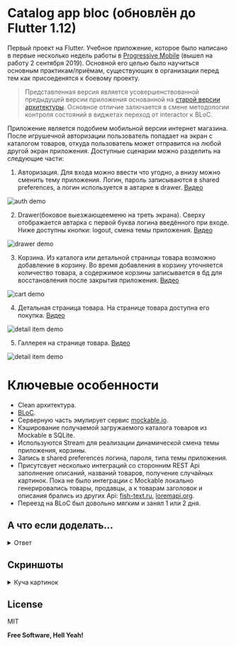 # Catalog app bloc (обновлён до Flutter 1.12)

Первый проект на Flutter. Учебное приложение, которое было написано в первые несколько недель работы в [Progressive Mobile][ProgressiveMobile] (вышел на работу 2 сентября 2019). Основной его целью было научиться основным практикам/приёмам, существующих в организации перед тем как присоеденятся к боевому проекту.

>Представленная версия является усовершенствованной предыдущей версии приложения основанной на [старой версии архитектуры][GitHubCatalogApp]. Основное отличие залючается в смене методологии контроля состояний в виджетах переход от interactor к BLoC.

Приложение является подобием мобильной версии интернет магазина. После игрушечной авторизации пользователь попадает на экран с каталогом товаров, откуда пользователь может отправится на любой другой экран приложения. Доступные сценарии можно разделить на следующие части:
1) Авторизация. Для входа  можно ввести что угодно, а внизу можно сменить тему приложения. Логин, пароль записываются в shared preferences, а логин используется в автарке в drawer. [Видео][AuthDemoVideo]

![auth demo][AuthDemo]

2) Drawer(боковое выезжающееменю на треть экрана). Сверху отображается автарка с первой буква логина введённого при входе. Ниже доступны кнопки: logout, смена темы приложения. [Видео][DrawerDemoVideo]

![drawer demo][DrawerDemo]

3) Корзина. Из каталога или детальной страницы товара возможно добавление в корзину. Во время добавления в корзину уточняется количество товара, а содержимое корзины записывается в бд для восстановления после закрытия приложения. [Видео][CartDemoVideo]

![cart demo][CartDemo]

4) Детальная страница товара. На странице товара доступна его покупка. [Видео][DetailItemDemoVideo]

![detail item demo][DetailItemDemo]

5) Галлерея на странице товара. [Видео][GalleryDemo]

![detail item demo][DetailItemDemo]

# Ключевые особенности
  - Clean архитектура.
  - [BLoC][BlocReference].
  - Серверную часть эмулирует сервис [mockable.io][MockableIO].
  - Кэширование получаемой загружаемого каталога товаров из Mockable в SQLite.
  - Используются Stream для реализации динамической смена темы приложения, корзины.
  - Запись в shared preferences логина, пароля, типа темы приложения.
  - Присутсвует несколько интеграций со сторонним REST Api заполнение описаний, названий товаров, получение случайных картинок. Пока не было интеграции с Mockable локально генерировались товары, продавцы, а к товарам заголовок и описания брались из других Api: [fish-text.ru][FishTextApi], [loremapi.org][LoremApi].
  - Переезд на BLoC был довольно мягким и занял 1 или 2 дня.

## А что если доделать...

<details>
  <summary>Ответ</summary>
  С конца декабря 2019 я нахожусь на перепутье. Либо я устраиваюсь на работу как Flutter-разработчик, либо возвращаюсь в веб.
</details>

## Скриншоты

<details>
  <summary>Куча картинок</summary>


![black start screen][BlackStartScreen]

![white start screen][WhiteStartScreen]

![black invalid start screen][BlackInvalidStartScreen]

![white invalid start screen][WhiteInvalidStartScreen]

![black catalog screen][BlackCatalogScreen]

![white catalog screen][WhiteCatalogScreen]

![black drawer][BlackDrawer]![white drawer][WhiteDrawer]

![black choose count dialog][BlackChooseCountDialog]

![white choose count dialog][WhiteChooseCountDialog]

![black cart screen][BlackCartScreen]

![white cart screen][WhiteCartScreenNotEmpty]

![black cart screen empty][BlackCartScreenEmpty]

![white cart screen empty][WhiteCartScreen]

![black item screen][BlackItemScreen]

![white item screen][WhiteItemScreen]

![app in background][AppInBackground]
</details>


License
----

MIT

**Free Software, Hell Yeah!**

   [ProgressiveMobile]:<http://pmobi.ru/>
   [GitHubCatalogApp]:<https://github.com/iebrosalin/catalog_app/>
   [MockableIO]:<https://www.mockable.io/>
   [BlocReference]:<https://pub.dev/packages/flutter_bloc>
   [LoremApi]:<https://loremipsum.wiegertschouten.nl>
   [FishTextApi]:<https://fish-text.ru>

   [AuthDemo]:<https://github.com/iebrosalin/catalog_app_bloc/blob/master/descriptions/gif/demo_login.gif>
   [DrawerDemo]:<https://github.com/iebrosalin/catalog_app_bloc/blob/master/descriptions/gif/demo_logout.gif>
   [CartDemo]:<https://github.com/iebrosalin/catalog_app_bloc/blob/master/descriptions/gif/demo_cart%20.gif>
   [DetailItemDemo]:<https://github.com/iebrosalin/catalog_app_bloc/blob/master/descriptions/gif/demo_item_page.gif>
   [GalleryDemo]:<https://github.com/iebrosalin/catalog_app_bloc/blob/master/descriptions/gif/gallery_demo.gif>

   [AuthDemoVideo]:<https://github.com/iebrosalin/catalog_app_bloc/blob/master/descriptions/mp4/demo_login.mp4>
   [DrawerDemoVideo]:<https://github.com/iebrosalin/catalog_app_bloc/blob/master/descriptions/mp4/demo_logout.mp4>
   [CartDemoVideo]:<https://github.com/iebrosalin/catalog_app_bloc/blob/master/descriptions/mp4/demo_cart.mp4>
   [DetailItemDemoVideo]:<https://github.com/iebrosalin/catalog_app_bloc/blob/master/descriptions/mp4/demo_item_page.mp4>
   [GalleryDemoVideo]:<https://github.com/iebrosalin/catalog_app_bloc/blob/master/descriptions/mp4/gallery_demo.mp4>

   [BlackStartScreen]:<https://github.com/iebrosalin/catalog_app_bloc/blob/master/descriptions/black_start_screen.jpeg>
   [WhiteStartScreen]:<https://github.com/iebrosalin/catalog_app_bloc/blob/master/descriptions/white_start_screen.jpeg>
   [BlackInvalidStartScreen]:<https://github.com/iebrosalin/catalog_app_bloc/blob/master/descriptions/black_invalid_start_screen.jpeg>
   [WhiteInvalidStartScreen]:<https://github.com/iebrosalin/catalog_app_bloc/blob/master/descriptions/white_invalid_start_screen.jpeg>
   [BlackCatalogScreen]:<https://github.com/iebrosalin/catalog_app_bloc/blob/master/descriptions/black_catalog_screen.jpeg>
   [WhiteCatalogScreen]:<https://github.com/iebrosalin/catalog_app_bloc/blob/master/descriptions/white_catalog_screen.jpeg>
   [BlackDrawer]:<https://github.com/iebrosalin/catalog_app_bloc/blob/master/descriptions/black_drawer.jpeg>
   [WhiteDrawer]:<https://github.com/iebrosalin/catalog_app_bloc/blob/master/descriptions/white_drawer.jpeg>
   [BlackChooseCountDialog]:<https://github.com/iebrosalin/catalog_app_bloc/blob/master/descriptions/black_choose_count_dialog.jpeg>
   [WhiteChooseCountDialog]:<https://github.com/iebrosalin/catalog_app_bloc/blob/master/descriptions/white_choose_count_dialog.jpeg>
   [WhiteCartScreen]:<https://github.com/iebrosalin/catalog_app_bloc/blob/master/descriptions/white_cart_screen.jpeg>
   [BlackCartScreen]:<https://github.com/iebrosalin/catalog_app_bloc/blob/master/descriptions/black_cart_screen.jpeg>
   [WhiteCartScreenNotEmpty]:<https://github.com/iebrosalin/catalog_app_bloc/blob/master/descriptions/white_cart_screen_not_empty.jpeg>
   [BlackCartScreenEmpty]:<https://github.com/iebrosalin/catalog_app_bloc/blob/master/descriptions/black_cart_screen_empty.jpeg>
   [BlackItemScreen]:<https://github.com/iebrosalin/catalog_app_bloc/blob/master/descriptions/black_item_screen.jpeg>
   [WhiteItemScreen]:<https://github.com/iebrosalin/catalog_app_bloc/blob/master/descriptions/white_item_screen.jpeg>
   [AppInBackground]:<https://github.com/iebrosalin/catalog_app_bloc/blob/master/descriptions/app_in_background.jpeg>























